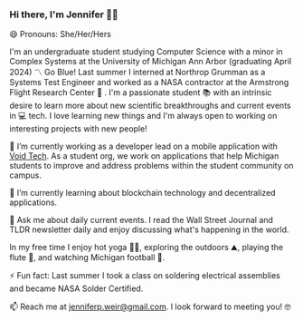 ### Hi there, I'm Jennifer :raising_hand_woman: 
😄 Pronouns: She/Her/Hers

I'm an undergraduate student studying Computer Science with a minor in Complex Systems at the University of Michigan Ann Arbor (graduating April 2024) :part_alternation_mark: Go Blue! Last summer I interned at Northrop Grumman as a Systems Test Engineer and worked as a NASA contractor at the Armstrong Flight Research Center :rocket: . I'm a passionate student :books: with an intrinsic desire to learn more about new scientific breakthroughs and current events in :computer: tech. I love learning new things and I'm always open to working on interesting projects with new people! 

🔭 I’m currently working as a developer lead on a mobile application with [Void Tech](https://github.com/void-tech-um). As a student org, we work on applications that help Michigan students to improve and address problems within the student community on campus. 

🌱 I’m currently learning about blockchain technology and decentralized applications. 

💬 Ask me about daily current events. I read the Wall Street Journal and TLDR newsletter daily and enjoy discussing what's happening in the world. 

In my free time I enjoy hot yoga :lotus_position_woman:, exploring the outdoors :mountain:, playing the flute :musical_note:, and watching Michigan football :football:.

⚡ Fun fact: Last summer I took a class on soldering electrical assemblies and became NASA Solder Certified. 

📫 Reach me at [jenniferp.weir@gmail.com](mailto:jenniferp.weir@gmail.com). I look forward to meeting you! :nerd_face:
